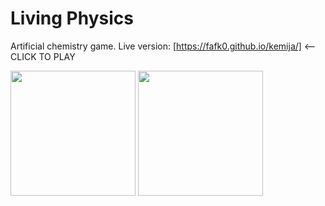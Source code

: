 Living Physics
==============

Artificial chemistry game. Live version: [https://fafk0.github.io/kemija/]  <-- CLICK TO PLAY

<a href="https://timhutton.github.io/livingphysics/"><img width="200px" src="https://user-images.githubusercontent.com/647092/72103924-23c15980-3322-11ea-8586-8713bc27c914.png"></img></a> 
<a href="https://timhutton.github.io/livingphysics/"><img width="200px" src="https://user-images.githubusercontent.com/647092/72103977-3f2c6480-3322-11ea-85e7-5905cfa25acd.png"></img></a>

